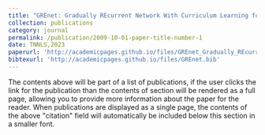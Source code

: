 ```yaml
---
title: "GREnet: Gradually REcurrent Network With Curriculum Learning for 2-D Medical Image Segmentation"
collection: publications
category: journal
permalink: /publication/2009-10-01-paper-title-number-1
date: TNNLS,2023
paperurl: 'http://academicpages.github.io/files/GREnet_Gradually_REcurrent_Network_With_Curriculum_Learning_for_2-D_Medical_Image_Segmentation.pdf'
bibtexurl: 'http://academicpages.github.io/files/GREnet.bib'
---
```

The contents above will be part of a list of publications, if the user clicks the link for the publication than the contents of section will be rendered as a full page, allowing you to provide more information about the paper for the reader. When publications are displayed as a single page, the contents of the above "citation" field will automatically be included below this section in a smaller font.
